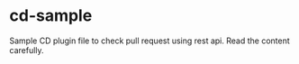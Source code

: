 # cd-sample

Sample CD plugin file
to check pull request using rest api.
Read the content carefully.
